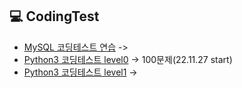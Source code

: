 ## 💻 CodingTest

- [MySQL 코딩테스트 연습](https://xod22.tistory.com/category/MySQL?page=2) ->
- [Python3 코딩테스트 level0](https://school.programmers.co.kr/learn/challenges/beginner?order=acceptance_desc&page=1&languages=python3) -> 100문제(22.11.27 start)
- [Python3 코딩테스트 level1](https://school.programmers.co.kr/learn/challenges?order=recent&page=1&languages=python3&levels=1) ->
